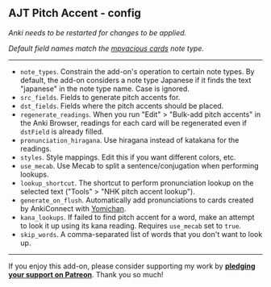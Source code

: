 ## AJT Pitch Accent - config

*Anki needs to be restarted for changes to be applied.*

*Default field names match the
[mpvacious cards](https://ankiweb.net/shared/info/1557722832)
note type.*

****

* `note_types`.
Constrain the add-on's operation to certain note types.
By default, the add-on considers a note type Japanese
if it finds the text "japanese" in the note type name.
Case is ignored.
* `src_fields`.
Fields to generate pitch accents for.
* `dst_fields`.
Fields where the pitch accents should be placed.
* `regenerate_readings`.
When you run "Edit" > "Bulk-add pitch accents"
in the Anki Browser,
readings for each card will be regenerated
even if `dstField` is already filled.
* `pronunciation_hiragana`.
Use hiragana instead of katakana for the readings.
* `styles`.
Style mappings. Edit this if you want different colors, etc.
* `use_mecab`.
Use Mecab to split a sentence/conjugation when performing lookups.
* `lookup_shortcut`.
The shortcut to perform pronunciation lookup
on the selected text ("Tools" > "NHK pitch accent lookup").
* `generate_on_flush`.
Automatically add pronunciations to cards created by AnkiConnect with
[Yomichan](https://foosoft.net/projects/yomichan/).
* `kana_lookups`.
If failed to find pitch accent for a word,
make an attempt to look it up using its kana reading.
Requires `use_mecab` set to `true`.
* `skip_words`.
A comma-separated list of words that you don't want to look up.

****

If you enjoy this add-on, please consider supporting my work by
**[pledging your support on Patreon](https://www.patreon.com/bePatron?u=43555128)**.
Thank you so much!
